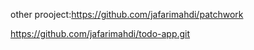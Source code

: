 other prooject:https://github.com/jafarimahdi/patchwork

https://github.com/jafarimahdi/todo-app.git
